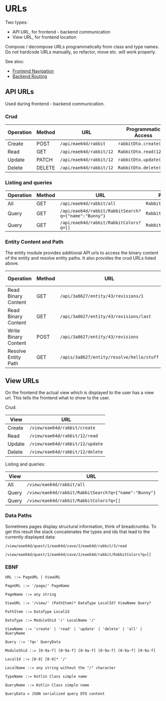 # URLs

Two types:

- API URL, for frontend - backend communication
- View URL, for frontend location

Compose / decompose URLs programmatically from class and type names. Do not
hardcode URLs manually, so refactor, move etc. will work properly.

See also:
- [Frontend Navigation](../frontend/Navigation.md)
- [Backend Routing](../backend/Routing.md)

## API URLs

Used during frontend - backend communication.

### Crud

| Operation | Method | URL | Programmatic Access |
| ---- | --- | --- | --- |
| Create | POST | `/api/eae64d/rabbit` | `rabbitDto.create()` |
| Read | GET | `/api/eae64d/rabbit/12` | `RabbitDto.read(12)`
| Update | PATCH | `/api/eae64d/rabbit/12` | `rabbitDto.update()` |
| Delete | DELETE | `/api/eae64d/rabbit/12` | `RabbitDto.delete(12)` |

### Listing and queries

| Operation | Method | URL | Programmatic Access |
| ---- | --- | --- | --- |
| All | GET | `/api/eae64d/rabbit/all` | `RabbitDto.all()` |
| Query | GET | `/api/eae64d/rabbit/RabbitSearch?q={"name":"Bunny"}` | `RabbitSearch("Bunny").execute()` | 
| Query | GET | `/api/eae64d/rabbit/RabbitColors?q=[]` | `RabbitColors().execute()`

### Entity Content and Path

The entity module provides additional API urls to access the binary content of
the entity and resolve entity paths. It also provides the crud URLs listed above.

| Operation | Method | URL | Programmatic Access |
| ---- | --- | --- | --- |
| Read Binary Content | GET | `/api/3a8627/entity/43/revisions/1` | [fetchAsByteArray](../../../src/jsMain/kotlin/zakadabar/stack/frontend/comm/util/fetchAsByteArray.kt) |
| Read Binary Content | GET | `/api/3a8627/entity/43/revisions/last` | |
| Write Binary Content | POST | `/api/3a8627/entity/43/revisions` | [pushBlob](../../../src/jsMain/kotlin/zakadabar/stack/frontend/comm/util/pushBlob.kt)  [pushByteArray](../../../src/jsMain/kotlin/zakadabar/stack/frontend/comm/util/pushByteArray.kt) |
| Resolve Entity Path | GET | `/apis/3a8627/entity/resolve/hello/stuff` | *TODO* [resolvePath](../../../src/jsMain/kotlin/zakadabar/stack/frontend/comm/util/resolvePath.kt) |

## View URLs

On the frontend the actual view which is displayed to the user has a view url.
This tells the frontend what to show to the user. 

Crud:

| View | URL |
| ---- | --- |
| Create | `/view/eae64d/rabbit/create` |
| Read | `/view/eae64d/rabbit/12/read` |
| Update | `/view/eae64d/rabbit/12/update` |
| Delete | `/view/eae64d/rabbit/12/delete` |

Listing and queries:

| View | URL |
| ---- | --- |
| All | `/view/eae64d/rabbit/all` |
| Query | `/view/eae64d/rabbit/RabbitSearch?q={"name":"Bunny"}` |
| Query | `/view/eae64d/rabbit/RabbitColors?q=[]` |

### Data Paths

Sometimes pages display structural information, think of breadcrumbs.
To get this result the stack concatenates the types and ids
that lead to the currently displayed data:

`/view/eae64d/quest/1/eae64d/cave/2/eae64d/rabbit/3/read`

`/view/eae64d/quest/1/eae64d/cave/2/eae64d/rabbit/RabbitColors?q=[]`

### EBNF

```text
URL ::= PageURL | ViewURL

PageURL ::= '/page/' PageName

PageName ::= any string

ViewURL ::= '/view/' (PathItem)* DataType LocalId? ViewName Query?

PathItem ::= DataType LocalId

DataType ::= ModuleShid '/' LocalName '/'

ViewName ::= 'create' | 'read' | 'update' | 'delete' | 'all' | QueryName

Query ::= '?q=' QueryData

ModuleShid ::= [0-9a-f] [0-9a-f] [0-9a-f] [0-9a-f] [0-9a-f] [0-9a-f]

LocalId ::= [0-9] [0-9]* '/'

LocalName ::= any string without the "/" character

TypeName ::= Kotlin Class simple name

QueryName ::= Kotlin Class simple name

QueryData = JSON serialized query DTO content
```
